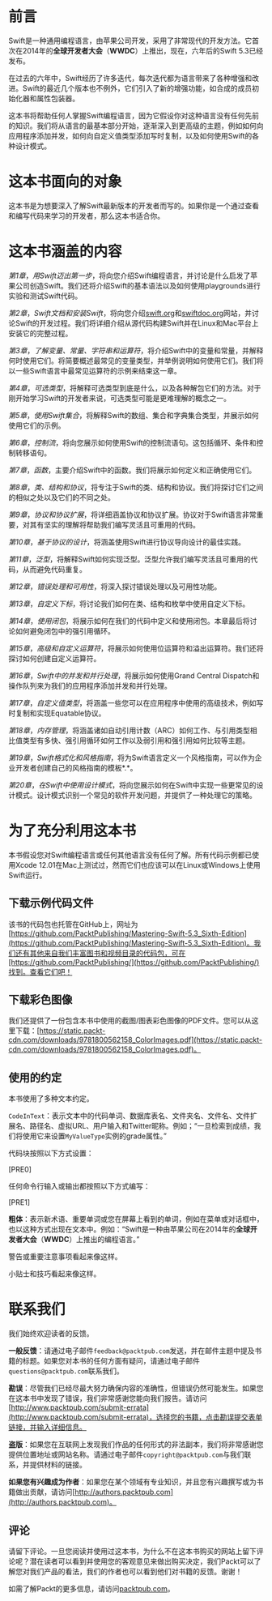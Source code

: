 # 前言

Swift是一种通用编程语言，由苹果公司开发，采用了非常现代的开发方法。它首次在2014年的**全球开发者大会**（**WWDC**）上推出，现在，六年后的Swift 5.3已经发布。

在过去的六年中，Swift经历了许多迭代，每次迭代都为语言带来了各种增强和改进。Swift的最近几个版本也不例外，它们引入了新的增强功能，如合成的成员初始化器和属性包装器。

这本书将帮助任何人掌握Swift编程语言，因为它假设你对这种语言没有任何先前的知识。我们将从语言的最基本部分开始，逐渐深入到更高级的主题，例如如何向应用程序添加并发，如何向自定义值类型添加写时复制，以及如何使用Swift的各种设计模式。

# 这本书面向的对象

这本书是为想要深入了解Swift最新版本的开发者而写的。如果你是一个通过查看和编写代码来学习的开发者，那么这本书适合你。

# 这本书涵盖的内容

*第1章*，*用Swift迈出第一步*，将向您介绍Swift编程语言，并讨论是什么启发了苹果公司创造Swift。我们还将介绍Swift的基本语法以及如何使用playgrounds进行实验和测试Swift代码。

*第2章*，*Swift文档和安装Swift*，将向您介绍[swift.org](http://swift.org)和[swiftdoc.org](http://swiftdoc.org)网站，并讨论Swift的开发过程。我们将详细介绍从源代码构建Swift并在Linux和Mac平台上安装它的完整过程。

*第3章*，*了解变量、常量、字符串和运算符*，将介绍Swift中的变量和常量，并解释何时使用它们。将简要概述最常见的变量类型，并举例说明如何使用它们。我们将以一些Swift语言中最常见运算符的示例来结束这一章。

*第4章*，*可选类型*，将解释可选类型到底是什么，以及各种解包它们的方法。对于刚开始学习Swift的开发者来说，可选类型可能是更难理解的概念之一。

*第5章*，*使用Swift集合*，将解释Swift的数组、集合和字典集合类型，并展示如何使用它们的示例。

*第6章*，*控制流*，将向您展示如何使用Swift的控制流语句。这包括循环、条件和控制转移语句。

*第7章*，*函数*，主要介绍Swift中的函数。我们将展示如何定义和正确使用它们。

*第8章*，*类、结构和协议*，将专注于Swift的类、结构和协议。我们将探讨它们之间的相似之处以及它们的不同之处。

*第9章*，*协议和协议扩展*，将详细涵盖协议和协议扩展。协议对于Swift语言非常重要，对其有坚实的理解将帮助我们编写灵活且可重用的代码。

*第10章*，*基于协议的设计*，将涵盖使用Swift进行协议导向设计的最佳实践。

*第11章*，*泛型*，将解释Swift如何实现泛型。泛型允许我们编写灵活且可重用的代码，从而避免代码重复。

*第12章*，*错误处理和可用性*，将深入探讨错误处理以及可用性功能。

*第13章*，*自定义下标*，将讨论我们如何在类、结构和枚举中使用自定义下标。

*第14章*，*使用闭包*，将展示如何在我们的代码中定义和使用闭包。本章最后将讨论如何避免闭包中的强引用循环。

*第15章*，*高级和自定义运算符*，将展示如何使用位运算符和溢出运算符。我们还将探讨如何创建自定义运算符。

*第16章*，*Swift中的并发和并行处理*，将展示如何使用Grand Central Dispatch和操作队列来为我们的应用程序添加并发和并行处理。

*第17章*，*自定义值类型*，将涵盖一些您可以在应用程序中使用的高级技术，例如写时复制和实现Equatable协议。

*第18章*，*内存管理*，将涵盖诸如自动引用计数（ARC）如何工作、与引用类型相比值类型有多快、强引用循环如何工作以及弱引用和强引用如何比较等主题。

*第19章*，*Swift格式化和风格指南*，将为Swift语言定义一个风格指南，可以作为企业开发者创建自己的风格指南的模板*.*。

*第20章*，*在Swift中使用设计模式*，将向您展示如何在Swift中实现一些更常见的设计模式。设计模式识别一个常见的软件开发问题，并提供了一种处理它的策略。

# 为了充分利用这本书

本书假设您对Swift编程语言或任何其他语言没有任何了解。所有代码示例都已使用Xcode 12.01在Mac上测试过，然而它们也应该可以在Linux或Windows上使用Swift运行。

## 下载示例代码文件

该书的代码包也托管在GitHub上，网址为[https://github.com/PacktPublishing/Mastering-Swift-5.3_Sixth-Edition](https://github.com/PacktPublishing/Mastering-Swift-5.3_Sixth-Edition)。我们还有其他来自我们丰富图书和视频目录的代码包，可在[https://github.com/PacktPublishing/](https://github.com/PacktPublishing/)找到。查看它们吧！

## 下载彩色图像

我们还提供了一份包含本书中使用的截图/图表彩色图像的PDF文件。您可以从这里下载：[https://static.packt-cdn.com/downloads/9781800562158_ColorImages.pdf](https://static.packt-cdn.com/downloads/9781800562158_ColorImages.pdf)。

## 使用的约定

本书使用了多种文本约定。

`CodeInText`：表示文本中的代码单词、数据库表名、文件夹名、文件名、文件扩展名、路径名、虚拟URL、用户输入和Twitter昵称。例如；“一旦检索到成绩，我们将使用它来设置`MyValueType`实例的grade属性。”

代码块按照以下方式设置：

[PRE0]

任何命令行输入或输出都按照以下方式编写：

[PRE1]

**粗体**：表示新术语、重要单词或您在屏幕上看到的单词，例如在菜单或对话框中，也以这种方式出现在文本中。例如：“Swift是一种由苹果公司在2014年的**全球开发者大会**（**WWDC**）上推出的编程语言。”

警告或重要注意事项看起来像这样。

小贴士和技巧看起来像这样。

# 联系我们

我们始终欢迎读者的反馈。

**一般反馈**：请通过电子邮件`feedback@packtpub.com`发送，并在邮件主题中提及书籍的标题。如果您对本书的任何方面有疑问，请通过电子邮件`questions@packtpub.com`联系我们。

**勘误**：尽管我们已经尽最大努力确保内容的准确性，但错误仍然可能发生。如果您在这本书中发现了错误，我们非常感谢您能向我们报告。请访问[http://www.packtpub.com/submit-errata](http://www.packtpub.com/submit-errata)，选择您的书籍，点击勘误提交表单链接，并输入详细信息。

**盗版**：如果您在互联网上发现我们作品的任何形式的非法副本，我们将非常感谢您提供位置地址或网站名称。请通过电子邮件`copyright@packtpub.com`与我们联系，并提供材料的链接。

**如果您有兴趣成为作者**：如果您在某个领域有专业知识，并且您有兴趣撰写或为书籍做出贡献，请访问[http://authors.packtpub.com](http://authors.packtpub.com)。

## 评论

请留下评论。一旦您阅读并使用过这本书，为什么不在这本书购买的网站上留下评论呢？潜在读者可以看到并使用您的客观意见来做出购买决定，我们Packt可以了解您对我们产品的看法，我们的作者也可以看到他们对书籍的反馈。谢谢！

如需了解Packt的更多信息，请访问[packtpub.com](http://packtpub.com)。
